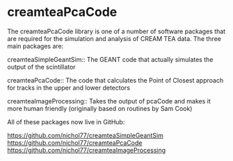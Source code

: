 # creamteaPcaCode

The creamteaPcaCode library is one of a number of software packages that are required for the simulation and analysis of CREAM TEA data. The three main packages are:

creamteaSimpleGeantSim:: The GEANT code that actually simulates the output of the scintillator

creamteaPcaCode:: The code that calculates the Point of Closest approach for tracks in the upper and lower detectors

creamteaImageProcessing:: Takes the output of pcaCode and makes it more human friendly (originally based on routines by Sam Cook)

All of these packages now live in GitHub:

https://github.com/nichol77/creamteaSimpleGeantSim
https://github.com/nichol77/creamteaPcaCode
https://github.com/nichol77/creamteaImageProcessing
